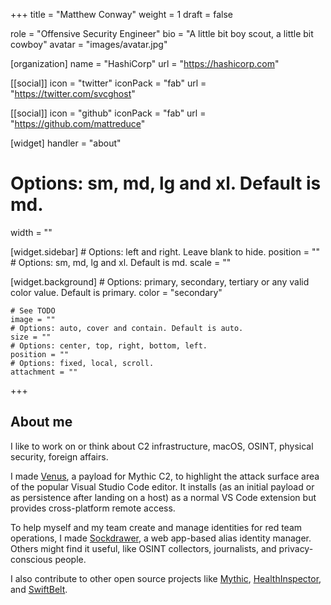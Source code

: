 +++
title = "Matthew Conway"
weight = 1
draft = false

role = "Offensive Security Engineer"
bio = "A little bit boy scout, a little bit cowboy"
avatar = "images/avatar.jpg"

[organization]
  name = "HashiCorp"
  url = "https://hashicorp.com"

[[social]]
  icon = "twitter"
  iconPack = "fab"
  url = "https://twitter.com/svcghost"

[[social]]
  icon = "github"
  iconPack = "fab"
  url = "https://github.com/mattreduce"

[widget]
  handler = "about"
    
  # Options: sm, md, lg and xl. Default is md.
  width = ""

  [widget.sidebar]
    # Options: left and right. Leave blank to hide.
    position = ""
    # Options: sm, md, lg and xl. Default is md.
    scale = ""
    
  [widget.background]
    # Options: primary, secondary, tertiary or any valid color value. Default is primary.
    color = "secondary"
    
    # See TODO
    image = ""
    # Options: auto, cover and contain. Default is auto.
    size = ""
    # Options: center, top, right, bottom, left.
    position = ""
    # Options: fixed, local, scroll.
    attachment = ""
+++

## About me

I like to work on or think about C2 infrastructure, macOS, OSINT, physical 
security, foreign affairs.

I made [Venus](https://github.com/MythicAgents/venus), 
a payload for Mythic C2, to highlight the attack surface area of the popular 
Visual Studio Code editor. It installs (as an initial payload or as persistence after landing on a host) as a normal VS Code extension but provides cross-platform remote access.

To help myself and my team create and manage identities for red team operations, I made [Sockdrawer](https://mattreduce.com/sockdrawer/), a web app-based alias identity manager. Others might find it useful, like OSINT collectors, journalists, and privacy-conscious people.

I also contribute to other open source projects like 
[Mythic](https://github.com/its-a-feature/Mythic), 
[HealthInspector](https://github.com/its-a-feature/HealthInspector), and 
[SwiftBelt](https://github.com/cedowens/SwiftBelt).
